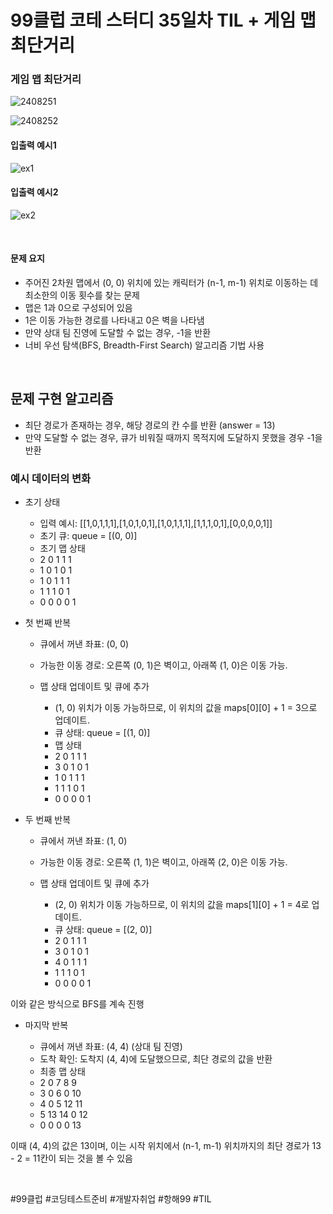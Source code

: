# 99클럽 코테 스터디 35일차 TIL + 게임 맵 최단거리

### 게임 맵 최단거리

![2408251](https://github.com/user-attachments/assets/6242d5d6-d456-4804-9d3a-57ba703c48ec)

![2408252](https://github.com/user-attachments/assets/6100ff9b-fe02-4377-831f-fce4045aaa79)

#### 입출력 예시1

![ex1](https://github.com/user-attachments/assets/a3c53f46-1fb0-4386-8127-57c3deae53e7)

#### 입출력 예시2

![ex2](https://github.com/user-attachments/assets/e46a9c61-a2e3-46e3-bec6-8cd887c3a4c1)

<br>

#### 문제 요지
- 주어진 2차원 맵에서 (0, 0) 위치에 있는 캐릭터가 (n-1, m-1) 위치로 이동하는 데 최소한의 이동 횟수를 찾는 문제
- 맵은 1과 0으로 구성되어 있음
- 1은 이동 가능한 경로를 나타내고 0은 벽을 나타냄
- 만약 상대 팀 진영에 도달할 수 없는 경우, -1을 반환
- 너비 우선 탐색(BFS, Breadth-First Search) 알고리즘 기법 사용

<br>

## 문제 구현 알고리즘
- 최단 경로가 존재하는 경우, 해당 경로의 칸 수를 반환 (answer = 13)
- 만약 도달할 수 없는 경우, 큐가 비워질 때까지 목적지에 도달하지 못했을 경우 -1을 반환

### 예시 데이터의 변화
- 초기 상태

  - 입력 예시: [[1,0,1,1,1],[1,0,1,0,1],[1,0,1,1,1],[1,1,1,0,1],[0,0,0,0,1]]
  - 초기 큐: queue = [(0, 0)]
  - 초기 맵 상태
  - 2 0 1 1 1
  - 1 0 1 0 1
  - 1 0 1 1 1
  - 1 1 1 0 1
  - 0 0 0 0 1

- 첫 번째 반복

  - 큐에서 꺼낸 좌표: (0, 0)
  - 가능한 이동 경로: 오른쪽 (0, 1)은 벽이고, 아래쪽 (1, 0)은 이동 가능.
  - 맵 상태 업데이트 및 큐에 추가

    - (1, 0) 위치가 이동 가능하므로, 이 위치의 값을 maps[0][0] + 1 = 3으로 업데이트.
    - 큐 상태: queue = [(1, 0)]
    - 맵 상태
    - 2 0 1 1 1
    - 3 0 1 0 1
    - 1 0 1 1 1
    - 1 1 1 0 1
    - 0 0 0 0 1

- 두 번째 반복

  - 큐에서 꺼낸 좌표: (1, 0)
  - 가능한 이동 경로: 오른쪽 (1, 1)은 벽이고, 아래쪽 (2, 0)은 이동 가능.
  - 맵 상태 업데이트 및 큐에 추가

    - (2, 0) 위치가 이동 가능하므로, 이 위치의 값을 maps[1][0] + 1 = 4로 업데이트.
    - 큐 상태: queue = [(2, 0)]
    - 2 0 1 1 1
    - 3 0 1 0 1
    - 4 0 1 1 1
    - 1 1 1 0 1
    - 0 0 0 0 1

이와 같은 방식으로 BFS를 계속 진행

- 마지막 반복

  - 큐에서 꺼낸 좌표: (4, 4) (상대 팀 진영)
  - 도착 확인: 도착지 (4, 4)에 도달했으므로, 최단 경로의 값을 반환
  - 최종 맵 상태
  - 2 0 7 8 9
  - 3 0 6 0 10
  - 4 0 5 12 11
  - 5 13 14 0 12
  - 0 0 0 0 13

이때 (4, 4)의 값은 13이며, 이는 시작 위치에서 (n-1, m-1) 위치까지의 최단 경로가 13 - 2 = 11칸이 되는 것을 볼 수 있음


<br>

#99클럽 #코딩테스트준비 #개발자취업 #항해99 #TIL
